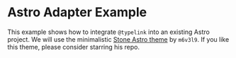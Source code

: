 # Astro Adapter Example

This example shows how to integrate `@typelink` into an existing Astro project. We will use the minimalistic [Stone Astro theme](https://github.com/m6v3l9/astro-theme-stone) by `m6v3l9`. If you like this theme, please consider starring his repo.
